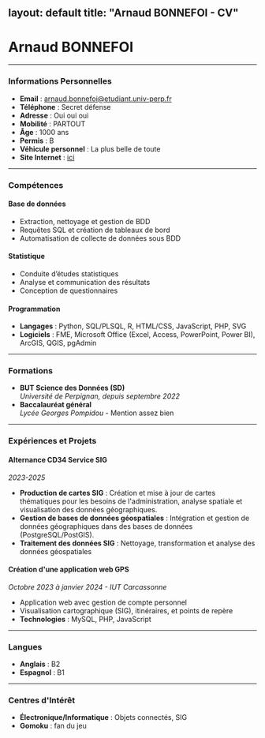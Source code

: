 layout: default
title: "Arnaud BONNEFOI - CV"
---

# Arnaud BONNEFOI

---

### Informations Personnelles
- **Email** : [arnaud.bonnefoi@etudiant.univ-perp.fr](mailto:arnaud.bonnefoi@etudiant.univ-perp.fr)
- **Téléphone** : Secret défense
- **Adresse** : Oui oui oui
- **Mobilité** : PARTOUT
- **Âge** : 1000 ans
- **Permis** : B
- **Véhicule personnel** : La plus belle de toute
- **Site Internet** : [ici](https://www.youtube.com/watch?v=dQw4w9WgXcQ)

---

### Compétences

#### Base de données
- Extraction, nettoyage et gestion de BDD
- Requêtes SQL et création de tableaux de bord
- Automatisation de collecte de données sous BDD

#### Statistique
- Conduite d’études statistiques
- Analyse et communication des résultats
- Conception de questionnaires

#### Programmation
- **Langages** : Python, SQL/PLSQL, R, HTML/CSS, JavaScript, PHP, SVG
- **Logiciels** : FME, Microsoft Office (Excel, Access, PowerPoint, Power BI), ArcGIS, QGIS, pgAdmin

---

### Formations
- **BUT Science des Données (SD)**  
  *Université de Perpignan, depuis septembre 2022*
- **Baccalauréat général**  
  *Lycée Georges Pompidou* - Mention assez bien

---

### Expériences et Projets

#### Alternance CD34 Service SIG
*2023-2025*
- **Production de cartes SIG** : Création et mise à jour de cartes thématiques pour les besoins de l'administration, analyse spatiale et visualisation des données géographiques.
- **Gestion de bases de données géospatiales** : Intégration et gestion de données géographiques dans des bases de données (PostgreSQL/PostGIS).
- **Traitement des données SIG** : Nettoyage, transformation et analyse des données géospatiales 



#### Création d'une application web GPS
*Octobre 2023 à janvier 2024 - IUT Carcassonne*
- Application web avec gestion de compte personnel
- Visualisation cartographique (SIG), itinéraires, et points de repère
- **Technologies** : MySQL, PHP, JavaScript

---

### Langues
- **Anglais** : B2
- **Espagnol** : B1

---

### Centres d'Intérêt
- **Électronique/Informatique** : Objets connectés, SIG
- **Gomoku** : fan du jeu

